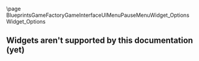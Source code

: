 \page BlueprintsGameFactoryGameInterfaceUIMenuPauseMenuWidget_Options Widget_Options
## Widgets aren't supported by this documentation (yet)
